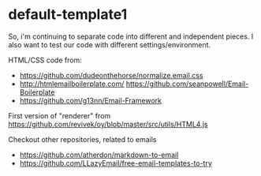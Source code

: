 # default-template1

So, i'm continuing to separate code into different and independent pieces.
I also want to test our code with different settings/environment.


HTML/CSS code from:
-  https://github.com/dudeonthehorse/normalize.email.css
- http://htmlemailboilerplate.com/
 https://github.com/seanpowell/Email-Boilerplate
- https://github.com/g13nn/Email-Framework


First version of "renderer" from https://github.com/revivek/oy/blob/master/src/utils/HTML4.js


Checkout other repositories, related to emails
- https://github.com/atherdon/markdown-to-email
- https://github.com/LLazyEmail/free-email-templates-to-try